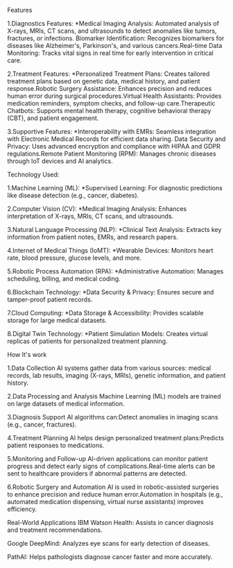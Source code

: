 Features

 1.Diagnostics Features:
     *Medical Imaging Analysis: Automated analysis of X-rays, MRIs, CT scans, and ultrasounds to detect anomalies like tumors, fractures, or infections. Biomarker Identification: Recognizes biomarkers for diseases like Alzheimer's, Parkinson's, and various cancers.Real-time Data Monitoring: Tracks vital signs in real time for early intervention in critical care.
     
 2.Treatment Features:
    *Personalized Treatment Plans: Creates tailored treatment plans based on genetic data, medical history, and patient response.Robotic Surgery Assistance: Enhances precision and reduces human error during surgical procedures.Virtual Health Assistants: Provides medication reminders, symptom checks, and follow-up care.Therapeutic Chatbots: Supports mental health therapy, cognitive behavioral therapy (CBT), and patient engagement.
    
 3.Supportive Features:
    *Interoperability with EMRs: Seamless integration with Electronic Medical Records for efficient data sharing. Data Security and Privacy: Uses advanced encryption and compliance with HIPAA and GDPR regulations.Remote Patient Monitoring (RPM): Manages chronic diseases through IoT devices and AI analytics.

Technology Used:

1.Machine Learning (ML):
   *Supervised Learning: For diagnostic predictions like disease detection (e.g., cancer, diabetes).

2.Computer Vision (CV):
   *Medical Imaging Analysis: Enhances interpretation of X-rays, MRIs, CT scans, and ultrasounds.

3.Natural Language Processing (NLP):
   *Clinical Text Analysis: Extracts key information from patient notes, EMRs, and research papers.

4.Internet of Medical Things (IoMT):
   *Wearable Devices: Monitors heart rate, blood pressure, glucose levels, and more.

5.Robotic Process Automation (RPA):
   *Administrative Automation: Manages scheduling, billing, and medical coding.

6.Blockchain Technology:
   *Data Security & Privacy: Ensures secure and tamper-proof patient records.

7.Cloud Computing:
   *Data Storage & Accessibility: Provides scalable storage for large medical datasets.

8.Digital Twin Technology:
   *Patient Simulation Models: Creates virtual replicas of patients for personalized treatment planning.

How It's work

 1.Data Collection AI systems gather data from various sources: medical records, lab results, imaging (X-rays, MRIs), genetic information, and patient history.

 2.Data Processing and Analysis Machine Learning (ML) models are trained on large datasets of medical information.

 3.Diagnosis Support AI algorithms can:Detect anomalies in imaging scans (e.g., cancer, fractures).

 4.Treatment Planning AI helps design personalized treatment plans:Predicts patient responses to medications.

 5.Monitoring and Follow-up AI-driven applications can monitor patient progress and detect early signs of complications.Real-time alerts can be sent to healthcare providers if abnormal patterns are detected.

 6.Robotic Surgery and Automation AI is used in robotic-assisted surgeries to enhance precision and reduce human error.Automation in hospitals (e.g., automated medication dispensing, virtual nurse assistants) improves efficiency.

Real-World Applications IBM Watson Health: Assists in cancer diagnosis and treatment recommendations.

Google DeepMind: Analyzes eye scans for early detection of diseases.

PathAI: Helps pathologists diagnose cancer faster and more accurately.

